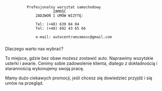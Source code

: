## 
              Profesjonalny warsztat samochodowy
                          ZAMOŚĆ
                  ZADZWOŃ I UMÓW WIZYTĘ:
                  
                  Tel: (+48) 639 04 04
                  Tel: (+48) 692 43 65 66
                  
                  e-mail: autocentrumzamosc@gmail.com

### 

Dlaczego warto nas wybrać? 

To miejsce, gdzie bez obaw możesz zostawić auto. Naprawimy wszytskie usterki i awarie. 
Cenimy sobie zadowolenie klienta, dlatego z dokładnością i starannością wykonujemy swoją pracę. 

Mamy dużo ciekawych promocji, jeśli chcesz się dowiedzieć przyjdź i się umów na przegląd.

